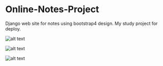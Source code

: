 # Online-Notes-Project
Django web site for notes using bootstrap4 design. 
My study project for deploy.


![alt text](site.png)





![alt text](login.png)





![alt text](topicsview.png)
